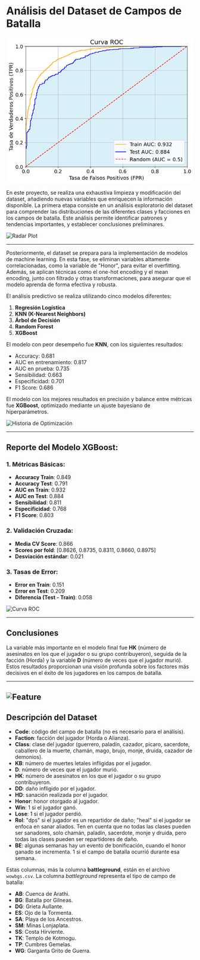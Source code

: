 # Análisis del Dataset de Campos de Batalla

![Portada de World of Warcraft](https://github.com/Arnaud-Chafai/wow-bgs-eda-predictive-analysis/blob/main/Screenshots/AUC.png)

En este proyecto, se realiza una exhaustiva limpieza y modificación del dataset, añadiendo nuevas variables que enriquecen la información disponible. La primera etapa consiste en un análisis exploratorio del dataset para comprender las distribuciones de las diferentes clases y facciones en los campos de batalla. Este análisis permite identificar patrones y tendencias importantes, y establecer conclusiones preliminares.

![Radar Plot](ruta/de/tu/imagen_radarplot.jpg)

---

Posteriormente, el dataset se prepara para la implementación de modelos de machine learning. En esta fase, se eliminan variables altamente correlacionadas, como la variable de "Honor", para evitar el overfitting. Además, se aplican técnicas como el one-hot encoding y el mean encoding, junto con filtrado y otras transformaciones, para asegurar que el modelo aprenda de forma efectiva y robusta.

El análisis predictivo se realiza utilizando cinco modelos diferentes:

1. **Regresión Logística**
2. **KNN (K-Nearest Neighbors)**
3. **Árbol de Decisión**
4. **Random Forest**
5. **XGBoost**

El modelo con peor desempeño fue **KNN**, con los siguientes resultados:
- Accuracy: 0.681
- AUC en entrenamiento: 0.817
- AUC en prueba: 0.735
- Sensibilidad: 0.663
- Especificidad: 0.701
- F1 Score: 0.686

El modelo con los mejores resultados en precisión y balance entre métricas fue **XGBoost**, optimizado mediante un ajuste bayesiano de hiperparámetros.

![Historia de Optimización](ruta/de/tu/imagen_historia_optimización.jpg)

---

## Reporte del Modelo XGBoost:

### 1. Métricas Básicas:
- **Accuracy Train**: 0.849
- **Accuracy Test**: 0.791
- **AUC en Train**: 0.932
- **AUC en Test**: 0.884
- **Sensibilidad**: 0.811
- **Especificidad**: 0.768
- **F1 Score**: 0.803

### 2. Validación Cruzada:
- **Media CV Score**: 0.866
- **Scores por fold**: [0.8626, 0.8735, 0.8311, 0.8660, 0.8975]
- **Desviación estándar**: 0.021

### 3. Tasas de Error:
- **Error en Train**: 0.151
- **Error en Test**: 0.209
- **Diferencia (Test - Train)**: 0.058

![Curva ROC](ruta/de/tu/imagen_curva_ROC.jpg)

---

## Conclusiones
La variable más importante en el modelo final fue **HK** (número de asesinatos en los que el jugador o su grupo contribuyeron), seguida de la facción (Horda) y la variable **D** (número de veces que el jugador murió). Estos resultados proporcionan una visión profunda sobre los factores más decisivos en el éxito de los jugadores en los campos de batalla.

---
![Feature](ruta/de/tu/imagen_curva_ROC.jpg)
-----------------------------------
## Descripción del Dataset

- **Code**: código del campo de batalla (no es necesario para el análisis).
- **Faction**: facción del jugador (Horda o Alianza).
- **Class**: clase del jugador (guerrero, paladín, cazador, pícaro, sacerdote, caballero de la muerte, chamán, mago, brujo, monje, druida, cazador de demonios).
- **KB**: número de muertes letales infligidas por el jugador.
- **D**: número de veces que el jugador murió.
- **HK**: número de asesinatos en los que el jugador o su grupo contribuyeron.
- **DD**: daño infligido por el jugador.
- **HD**: sanación realizada por el jugador.
- **Honor**: honor otorgado al jugador.
- **Win**: 1 si el jugador ganó.
- **Lose**: 1 si el jugador perdió.
- **Rol**: "dps" si el jugador es un repartidor de daño; "heal" si el jugador se enfoca en sanar aliados. Ten en cuenta que no todas las clases pueden ser sanadores, solo chamán, paladín, sacerdote, monje y druida, pero todas las clases pueden ser repartidores de daño.
- **BE**: algunas semanas hay un evento de bonificación, cuando el honor ganado se incrementa. 1 si el campo de batalla ocurrió durante esa semana.

Estas columnas, más la columna **battleground**, están en el archivo `wowbgs.csv`. La columna *battleground* representa el tipo de campo de batalla:

- **AB**: Cuenca de Arathi.
- **BG**: Batalla por Gilneas.
- **DG**: Grieta Aullante.
- **ES**: Ojo de la Tormenta.
- **SA**: Playa de los Ancestros.
- **SM**: Minas Lonjaplata.
- **SS**: Costa Hirviente.
- **TK**: Templo de Kotmogu.
- **TP**: Cumbres Gemelas.
- **WG**: Garganta Grito de Guerra.

